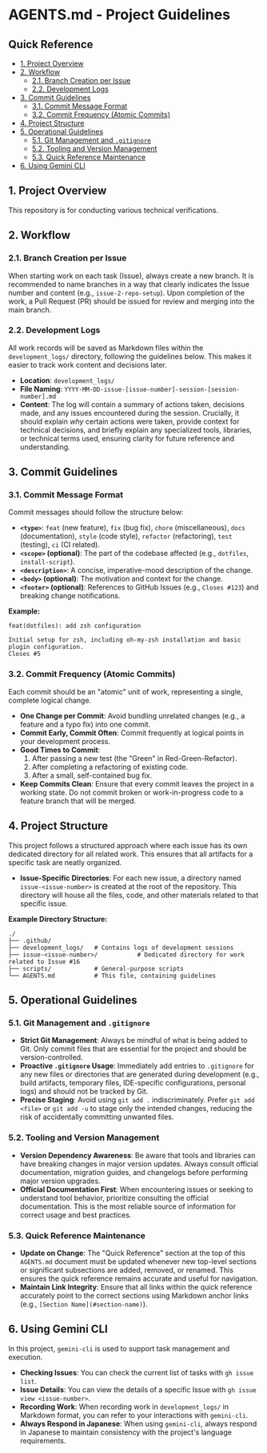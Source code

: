 # AGENTS.md - Project Guidelines

## Quick Reference
- [1. Project Overview](#1-project-overview)
- [2. Workflow](#2-workflow)
  - [2.1. Branch Creation per Issue](#21-branch-creation-per-issue)
  - [2.2. Development Logs](#22-development-logs)
- [3. Commit Guidelines](#3-commit-guidelines)
  - [3.1. Commit Message Format](#31-commit-message-format)
  - [3.2. Commit Frequency (Atomic Commits)](#32-commit-frequency-atomic-commits)
- [4. Project Structure](#4-project-structure)
- [5. Operational Guidelines](#5-operational-guidelines)
  - [5.1. Git Management and `.gitignore`](#51-git-management-and-gitignore)
  - [5.2. Tooling and Version Management](#52-tooling-and-version-management)
  - [5.3. Quick Reference Maintenance](#53-quick-reference-maintenance)
- [6. Using Gemini CLI](#6-using-gemini-cli)

## 1. Project Overview

This repository is for conducting various technical verifications.

## 2. Workflow

### 2.1. Branch Creation per Issue

When starting work on each task (Issue), always create a new branch. It is recommended to name branches in a way that clearly indicates the Issue number and content (e.g., `issue-2-repo-setup`). Upon completion of the work, a Pull Request (PR) should be issued for review and merging into the main branch.

### 2.2. Development Logs

All work records will be saved as Markdown files within the `development_logs/` directory, following the guidelines below. This makes it easier to track work content and decisions later.

- **Location**: `development_logs/`
- **File Naming**: `YYYY-MM-DD-issue-[issue-number]-session-[session-number].md`
- **Content**: The log will contain a summary of actions taken, decisions made, and any issues encountered during the session. Crucially, it should explain *why* certain actions were taken, provide context for technical decisions, and briefly explain any specialized tools, libraries, or technical terms used, ensuring clarity for future reference and understanding.

## 3. Commit Guidelines

### 3.1. Commit Message Format

Commit messages should follow the structure below:

- **`<type>`**: `feat` (new feature), `fix` (bug fix), `chore` (miscellaneous), `docs` (documentation), `style` (code style), `refactor` (refactoring), `test` (testing), `ci` (CI related).
- **`<scope>` (optional)**: The part of the codebase affected (e.g., `dotfiles`, `install-script`).
- **`<description>`**: A concise, imperative-mood description of the change.
- **`<body>` (optional)**: The motivation and context for the change.
- **`<footer>` (optional)**: References to GitHub Issues (e.g., `Closes #123`) and breaking change notifications.

**Example:**
```
feat(dotfiles): add zsh configuration

Initial setup for zsh, including oh-my-zsh installation and basic plugin configuration.
Closes #5
```

### 3.2. Commit Frequency (Atomic Commits)

Each commit should be an "atomic" unit of work, representing a single, complete logical change.

- **One Change per Commit**: Avoid bundling unrelated changes (e.g., a feature and a typo fix) into one commit.
- **Commit Early, Commit Often**: Commit frequently at logical points in your development process.
- **Good Times to Commit**:
    1. After passing a new test (the "Green" in Red-Green-Refactor).
    2. After completing a refactoring of existing code.
    3. After a small, self-contained bug fix.
- **Keep Commits Clean**: Ensure that every commit leaves the project in a working state. Do not commit broken or work-in-progress code to a feature branch that will be merged.

## 4. Project Structure

This project follows a structured approach where each issue has its own dedicated directory for all related work. This ensures that all artifacts for a specific task are neatly organized.

- **Issue-Specific Directories**: For each new issue, a directory named `issue-<issue-number>` is created at the root of the repository. This directory will house all the files, code, and other materials related to that specific issue.

**Example Directory Structure:**
```
./
├── .github/
├── development_logs/   # Contains logs of development sessions
├── issue-<issue-number>/           # Dedicated directory for work related to Issue #16
├── scripts/            # General-purpose scripts
└── AGENTS.md           # This file, containing guidelines
```

## 5. Operational Guidelines

### 5.1. Git Management and `.gitignore`

- **Strict Git Management**: Always be mindful of what is being added to Git. Only commit files that are essential for the project and should be version-controlled.
- **Proactive `.gitignore` Usage**: Immediately add entries to `.gitignore` for any new files or directories that are generated during development (e.g., build artifacts, temporary files, IDE-specific configurations, personal logs) and should not be tracked by Git.
- **Precise Staging**: Avoid using `git add .` indiscriminately. Prefer `git add <file>` or `git add -u` to stage only the intended changes, reducing the risk of accidentally committing unwanted files.

### 5.2. Tooling and Version Management

- **Version Dependency Awareness**: Be aware that tools and libraries can have breaking changes in major version updates. Always consult official documentation, migration guides, and changelogs before performing major version upgrades.
- **Official Documentation First**: When encountering issues or seeking to understand tool behavior, prioritize consulting the official documentation. This is the most reliable source of information for correct usage and best practices.

### 5.3. Quick Reference Maintenance

- **Update on Change**: The "Quick Reference" section at the top of this `AGENTS.md` document must be updated whenever new top-level sections or significant subsections are added, removed, or renamed. This ensures the quick reference remains accurate and useful for navigation.
- **Maintain Link Integrity**: Ensure that all links within the quick reference accurately point to the correct sections using Markdown anchor links (e.g., `[Section Name](#section-name)`).

## 6. Using Gemini CLI

In this project, `gemini-cli` is used to support task management and execution.

- **Checking Issues**: You can check the current list of tasks with `gh issue list`.
- **Issue Details**: You can view the details of a specific Issue with `gh issue view <issue-number>`.
- **Recording Work**: When recording work in `development_logs/` in Markdown format, you can refer to your interactions with `gemini-cli`.
- **Always Respond in Japanese**: When using `gemini-cli`, always respond in Japanese to maintain consistency with the project's language requirements.
